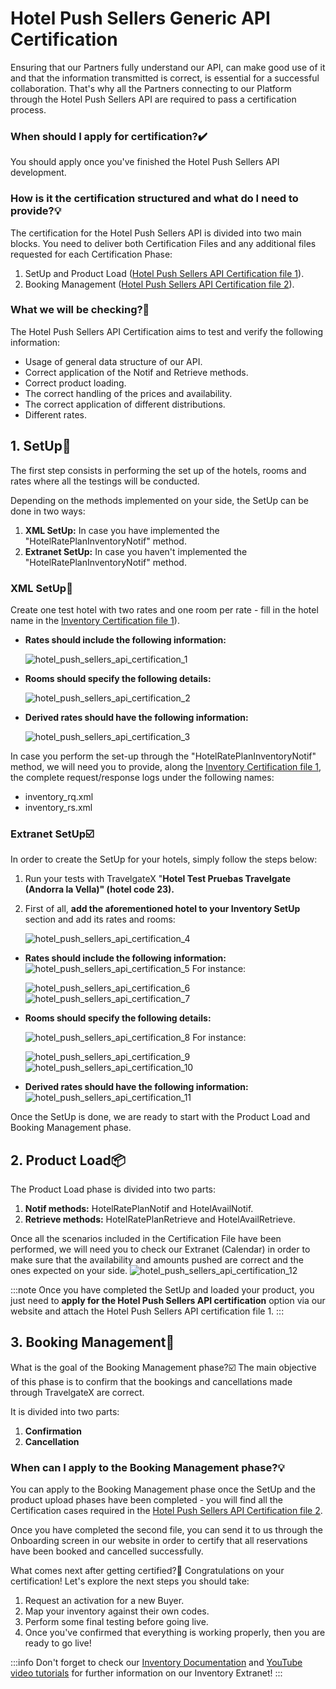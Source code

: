 ﻿---
sidebar_position: 3
---

# Hotel Push Sellers Generic API Certification

Ensuring that our Partners fully understand our API, can make good use of it and that the information transmitted is correct, is essential for a successful collaboration. That's why all the Partners connecting to our Platform through the Hotel Push Sellers API are required to pass a certification process.

### When should I apply for certification?✔️
You should apply once you've finished the Hotel Push Sellers API development.

### How is it the certification structured and what do I need to provide?💡
The certification for the Hotel Push Sellers API is divided into two main blocks. You need to deliver both Certification Files and any additional files requested for each Certification Phase:
1. SetUp and Product Load ([Hotel Push Sellers API Certification file 1](https://f.hubspotusercontent20.net/hubfs/2825176/InventoryX%20Certification%20File%201.odt)).
1. Booking Management ([Hotel Push Sellers API Certification file 2](https://f.hubspotusercontent20.net/hubfs/2825176/InventoryX%20Certification%20File%202.docx)).

### What we will be checking?🔎
The Hotel Push Sellers API Certification aims to test and verify the following information: 

- Usage of general data structure of our API.
- Correct application of the Notif and Retrieve methods.
- Correct product loading.
- The correct handling of the prices and availability.
- The correct application of different distributions.
- Different rates.


## 1. SetUp🏨

The first step consists in performing the set up of the hotels, rooms and rates where all the testings will be conducted.

Depending on the methods implemented on your side, the SetUp can be done in two ways:

1. **XML SetUp:** In case you have implemented the "HotelRatePlanInventoryNotif" method.
1. **Extranet SetUp:** In case you haven't implemented the "HotelRatePlanInventoryNotif" method.

### XML SetUp🚀
Create one test hotel with two rates and one room per rate - fill in the hotel name in the [Inventory Certification file 1](https://f.hubspotusercontent20.net/hubfs/2825176/InventoryX%20Certification%20File%201.odt)).

- **Rates should include the following information:**

	![hotel_push_sellers_api_certification_1](https://storage.travelgate.com/kbase/hotel_push_sellers_api_certification_1.jpg)

- **Rooms should specify the following details:**

	![hotel_push_sellers_api_certification_2](https://storage.travelgate.com/kbase/hotel_push_sellers_api_certification_2.jpg)


- **Derived rates should have the following information:**

	![hotel_push_sellers_api_certification_3](https://storage.travelgate.com/kbase/hotel_push_sellers_api_certification_3.jpg)

In case you perform the set-up through the "HotelRatePlanInventoryNotif" method, we will need you to provide, along the [Inventory Certification file 1](https://f.hubspotusercontent20.net/hubfs/2825176/InventoryX%20Certification%20File%201.odt), the complete request/response logs under the following names: 

- inventory_rq.xml
- inventory_rs.xml

### Extranet SetUp☑️
In order to create the SetUp for your hotels, simply follow the steps below:

1. Run your tests with TravelgateX "**Hotel Test Pruebas Travelgate (Andorra la Vella)" (hotel code 23).**
1. First of all, **add the aforementioned hotel to your Inventory SetUp** section and add its rates and rooms:

	![hotel_push_sellers_api_certification_4](https://storage.travelgate.com/kbase/hotel_push_sellers_api_certification_4.jpg)

- **Rates should include the following information:**
	![hotel_push_sellers_api_certification_5](https://storage.travelgate.com/kbase/hotel_push_sellers_api_certification_5.jpg)
	For instance:

	![hotel_push_sellers_api_certification_6](https://storage.travelgate.com/kbase/hotel_push_sellers_api_certification_6.jpg)
	![hotel_push_sellers_api_certification_7](https://storage.travelgate.com/kbase/hotel_push_sellers_api_certification_7.jpg)

- **Rooms should specify the following details:**

	![hotel_push_sellers_api_certification_8](https://storage.travelgate.com/kbase/hotel_push_sellers_api_certification_8.jpg)
	For instance:

	![hotel_push_sellers_api_certification_9](https://storage.travelgate.com/kbase/hotel_push_sellers_api_certification_9.jpg)
	![hotel_push_sellers_api_certification_10](https://storage.travelgate.com/kbase/hotel_push_sellers_api_certification_10.jpg)


- **Derived rates should have the following information:**
	![hotel_push_sellers_api_certification_11](https://storage.travelgate.com/kbase/hotel_push_sellers_api_certification_11.jpg)
 
Once the SetUp is done, we are ready to start with the Product Load and Booking Management phase.

## 2. Product Load📦
The Product Load phase is divided into two parts:

1. **Notif methods:** HotelRatePlanNotif and HotelAvailNotif.
1. **Retrieve methods:** HotelRatePlanRetrieve and HotelAvailRetrieve.

Once all the scenarios included in the Certification File have been performed, we will need you to check our Extranet (Calendar) in order to make sure that the availability and amounts pushed are correct and the ones expected on your side.
![hotel_push_sellers_api_certification_12](https://storage.travelgate.com/kbase/hotel_push_sellers_api_certification_12.jpg)

:::note
Once you have completed the SetUp and loaded your product, you just need to **apply for the Hotel Push Sellers API certification** option via our website and attach the Hotel Push Sellers API certification file 1.
:::

## 3. Booking Management📖
What is the goal of the Booking Management phase?☑️
The main objective of this phase is to confirm that the bookings and cancellations made through TravelgateX are correct.

It is divided into two parts:

1. **Confirmation**
1. **Cancellation**

### When can I apply to the Booking Management phase?💡
You can apply to the Booking Management phase once the SetUp and the product upload phases have been completed - you will find all the Certification cases required in the [Hotel Push Sellers API Certification file 2](https://f.hubspotusercontent20.net/hubfs/2825176/InventoryX%20Certification%20File%202.docx).

Once you have completed the second file, you can send it to us through the Onboarding screen in our website in order to certify that all reservations have been booked and cancelled successfully.

What comes next after getting certified?🌟
Congratulations on your certification! Let's explore the next steps you should take:
1. Request an activation for a new Buyer.
1. Map your inventory against their own codes.
1. Perform some final testing before going live.
1. Once you've confirmed that everything is working properly, then you are ready to go live!


:::info
Don't forget to check our [Inventory Documentation](https://docs.travelgatex.com/inventory-x/extranet/) and [YouTube video tutorials](https://knowledge.travelgate.com/inventory-set-up) for further information on our Inventory Extranet!
:::